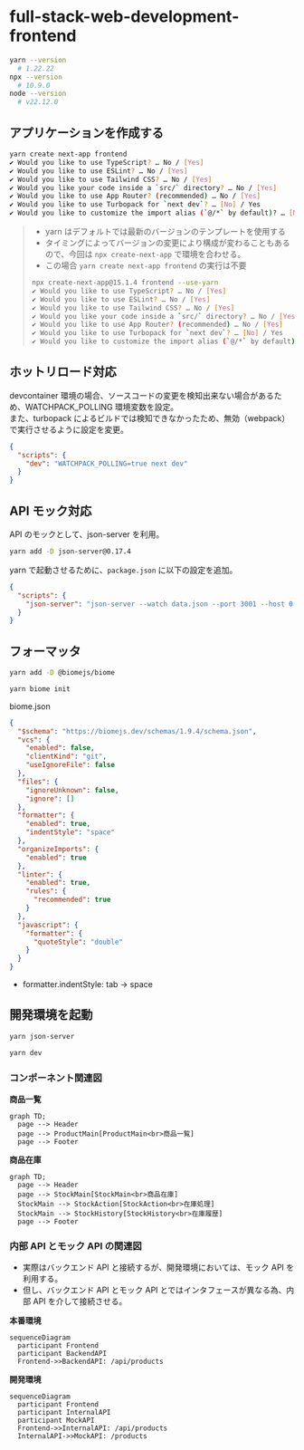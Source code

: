 # full-stack-web-development-frontend

```sh
yarn --version
  # 1.22.22
npx --version
  # 10.9.0
node --version
  # v22.12.0
```

## アプリケーションを作成する

```sh
yarn create next-app frontend
✔ Would you like to use TypeScript? … No / [Yes]
✔ Would you like to use ESLint? … No / [Yes]
✔ Would you like to use Tailwind CSS? … No / [Yes]
✔ Would you like your code inside a `src/` directory? … No / [Yes]
✔ Would you like to use App Router? (recommended) … No / [Yes]
✔ Would you like to use Turbopack for `next dev`? … [No] / Yes
✔ Would you like to customize the import alias (`@/*` by default)? … [No] / Yes
```

> - yarn はデフォルトでは最新のバージョンのテンプレートを使用する
> - タイミングによってバージョンの変更により構成が変わることもあるので、今回は `npx create-next-app` で環境を合わせる。
> - この場合 `yarn create next-app frontend` の実行は不要
>
> ```sh
> npx create-next-app@15.1.4 frontend --use-yarn
> ✔ Would you like to use TypeScript? … No / [Yes]
> ✔ Would you like to use ESLint? … No / [Yes]
> ✔ Would you like to use Tailwind CSS? … No / [Yes]
> ✔ Would you like your code inside a `src/` directory? … No / [Yes]
> ✔ Would you like to use App Router? (recommended) … No / [Yes]
> ✔ Would you like to use Turbopack for `next dev`? … [No] / Yes
> ✔ Would you like to customize the import alias (`@/*` by default)? … [No] / Yes
> ```

## ホットリロード対応

devcontainer 環境の場合、ソースコードの変更を検知出来ない場合があるため、WATCHPACK_POLLING 環境変数を設定。<br>
また、turbopack によるビルドでは検知できなかったため、無効（webpack）で実行させるように設定を変更。

```json
{
  "scripts": {
    "dev": "WATCHPACK_POLLING=true next dev"
  }
}
```

## API モック対応

API のモックとして、json-server を利用。

```sh
yarn add -D json-server@0.17.4
```

yarn で起動させるために、`package.json` に以下の設定を追加。

```json
{
  "scripts": {
    "json-server": "json-server --watch data.json --port 3001 --host 0.0.0.0"
  }
}
```

## フォーマッタ

```sh
yarn add -D @biomejs/biome
```

```sh
yarn biome init
```

biome.json

```json
{
  "$schema": "https://biomejs.dev/schemas/1.9.4/schema.json",
  "vcs": {
    "enabled": false,
    "clientKind": "git",
    "useIgnoreFile": false
  },
  "files": {
    "ignoreUnknown": false,
    "ignore": []
  },
  "formatter": {
    "enabled": true,
    "indentStyle": "space"
  },
  "organizeImports": {
    "enabled": true
  },
  "linter": {
    "enabled": true,
    "rules": {
      "recommended": true
    }
  },
  "javascript": {
    "formatter": {
      "quoteStyle": "double"
    }
  }
}
```

- formatter.indentStyle: tab -> space

## 開発環境を起動

```sh
yarn json-server
```

```sh
yarn dev
```

### コンポーネント関連図

**商品一覧**

```mermaid
graph TD;
  page --> Header
  page --> ProductMain[ProductMain<br>商品一覧]
  page --> Footer

```

**商品在庫**

```mermaid
graph TD;
  page --> Header
  page --> StockMain[StockMain<br>商品在庫]
  StockMain --> StockAction[StockAction<br>在庫処理]
  StockMain --> StockHistory[StockHistory<br>在庫履歴]
  page --> Footer
```

### 内部 API とモック API の関連図

- 実際はバックエンド API と接続するが、開発環境においては、モック API を利用する。
- 但し、バックエンド API とモック API とではインタフェースが異なる為、内部 API を介して接続させる。

**本番環境**

```mermaid
sequenceDiagram
  participant Frontend
  participant BackendAPI
  Frontend->>BackendAPI: /api/products
```

**開発環境**

```mermaid
sequenceDiagram
  participant Frontend
  participant InternalAPI
  participant MockAPI
  Frontend->>InternalAPI: /api/products
  InternalAPI->>MockAPI: /products
```
